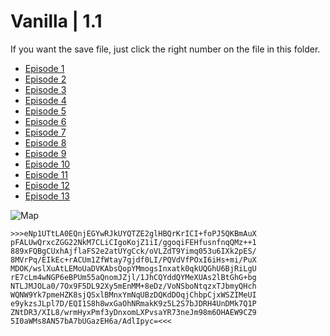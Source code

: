 # Vanilla | 1.1

If you want the save file, just click the right number on the file in this folder.

- [Episode 1](https://www.youtube.com/watch?v=wLT97nQ7uBM)
- [Episode 2](https://www.youtube.com/watch?v=gvWN4YMX-t0)
- [Episode 3](https://www.youtube.com/watch?v=JOitl3_7Zng)
- [Episode 4](https://www.youtube.com/watch?v=m6bd7rTcxLo)
- [Episode 5](https://www.youtube.com/watch?v=sM96aZdenes)
- [Episode 6](https://www.youtube.com/watch?v=xHq1NbI7yms)
- [Episode 7](https://www.youtube.com/watch?v=ROb5_bxgdEk)
- [Episode 8](https://www.youtube.com/watch?v=tqMRGR-5VG0)
- [Episode 9](https://www.youtube.com/watch?v=lQ_lSqQVDtw)
- [Episode 10](https://www.youtube.com/watch?v=qbfMXM66_ZM)
- [Episode 11](https://youtu.be/H4Ec5HYzgsQ)
- [Episode 12](https://youtu.be/CYvBlfvBzOs)
- [Episode 13](https://youtu.be/E_Oq7T6560w)

![Map](ZyHOsQ66vD.png)

```
>>>eNp1UTtLA0EQnjEGYwRJkUYQTZE2glHBQrKrICI+foPJ5QKBmAuX
pFALUwQrxcZGG22NkM7CLiCIgoKojZ1iI/ggoqiFEHfusnfnqQMz++1
889xFQBgCUxhAjflaFS2e2atUYgCck/oVLZdT9Yimq053u6IXk2pES/
8MVrPq/EIkEc+rACUm1ZfWtay7gjdf0LI/PQVdVfPOxI6iHs+mi/PuX
MDOK/wslXuAtLEMoUaDVKAbsQopYMmogsInxatk0qkUQGhU6BjRiLgU
rE7cLm4wNGP6eBPUm55aQnomJZjl/1JhCQYddQYMeXUAs2lBtGhG+bg
NTLJMJOLa0/7Ox9F5DL92Xy5mEnMM+8eDz/VoNSboNtqzxTJbmyQHch
WQNW9Yk7pmeHZK8sjQSxlBMnxYmNqUBzDQKdDOqjChbpCjxWSZIMeUI
e9ykzsJLpl7D/EQI1S8h8wxGaOhNRmakK9z5L2S7bJDRH4UnDMk7Q1P
ZNtDR3/XIL8/wrmHyxPmf3yDnxomLXPvsaYR73neJm98m6OHAEW9CZ9
5I0aWMs8AN57bA7bUGazEH6a/AdlIpyc=<<<
```